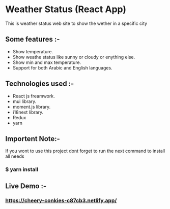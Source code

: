 # Weather Status (React App)
This is weather status web site to show the wether in a specific city


## Some features :- 
- Show temperature.
- Show weathe status like sunny or cloudy or enything else.
- Show min and max temperature.
- Support for both Arabic and English languages. 


## Technologies used :- 
- React js freamwork.
- mui library.
- moment.js library.
- i18next library.
- Redux 
- yarn


## Importent Note:- 
If you wont to use this project dont forget to run the next command to install all needs
### $ yarn install


## Live Demo :- 
### https://cheery-conkies-c87cb3.netlify.app/
